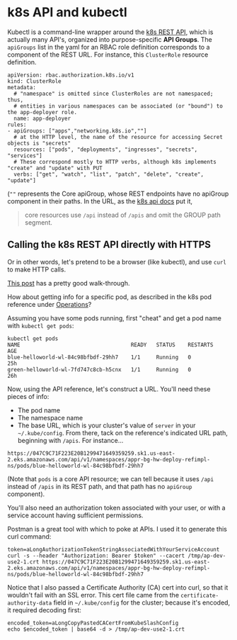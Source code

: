 # k8s API and kubectl
Kubectl is a command-line wrapper around the [k8s REST API](https://kubernetes.io/docs/reference/kubernetes-api/), which is actually many API's, organized into purpose-specific **API Groups**.  The `apiGroups` list in the yaml for an RBAC role definition corresponds to a component of the REST URL.  For instance, this `ClusterRole` resource definition. 


```
apiVersion: rbac.authorization.k8s.io/v1
kind: ClusterRole
metadata:
  # "namespace" is omitted since ClusterRoles are not namespaced; thus,
  # entities in various namespaces can be associated (or "bound") to the app-deployer role.
  name: app-deployer
rules:
- apiGroups: ["apps","networking.k8s.io",""]
  # at the HTTP level, the name of the resource for accessing Secret objects is "secrets"
  resources: ["pods", "deployments", "ingresses", "secrets", "services"]
  # These correspond mostly to HTTP verbs, although k8s implements "create" and "update" with PUT
  verbs: ["get", "watch", "list", "patch", "delete", "create", "update"]
```
(`""` represents the Core apiGroup, whose REST endpoints have no apiGroup component in their paths.  In the URL, as the [k8s api docs]("https://kubernetes.io/docs/reference/using-api/api-concepts/") put it, 
> core resources use `/api` instead of `/apis` and omit the GROUP path segment.

## Calling the k8s REST API directly with HTTPS
Or in other words, let's pretend to be a browser (like kubectl), and use `curl` to make HTTP calls.

[This post](https://iximiuz.com/en/posts/kubernetes-api-call-simple-http-client/) has a pretty good walk-through.

How about getting info for a specific pod, as described in the k8s pod reference under [Operations](https://kubernetes.io/docs/reference/kubernetes-api/workload-resources/pod-v1/#Operations)?

Assuming you have some pods running, first "cheat" and get a pod name with `kubectl get pods`:
```
kubectl get pods
NAME                                   READY   STATUS    RESTARTS   AGE
blue-helloworld-wl-84c98bfbdf-29hh7    1/1     Running   0          25h
green-helloworld-wl-7fd747c8cb-h5cnx   1/1     Running   0          26h
```

Now, using the API reference, let's construct a URL.  You'll need these pieces of info:
- The pod name
- The namespace name
- The base URL, which is your cluster's value of `server` in your `~/.kube/config`.  From there, tack on the reference's indicated URL path, beginning with `/apis`.  For instance...
```
https://047C9C71F223E20B1299471649359259.sk1.us-east-2.eks.amazonaws.com/api/v1/namespaces/appr-bg-hw-deploy-refimpl-ns/pods/blue-helloworld-wl-84c98bfbdf-29hh7
```
(Note that `pods` is a core API resource; we can tell because it uses `/api` instead of `/apis` in its REST path, and that path has no `apiGroup` component).

You'll also need an authorization token associated with your user, or with a service account having sufficient permissions.

Postman is a great tool with which to poke at APIs.  I used it to generate this curl command:
```
token=aLongAuthorizationTokenStringAssociatedWithYourServiceAccount
curl -s --header "Authorization: Bearer $token" --cacert /tmp/ap-dev-use2-1.crt https://047C9C71F223E20B1299471649359259.sk1.us-east-2.eks.amazonaws.com/api/v1/namespaces/appr-bg-hw-deploy-refimpl-ns/pods/blue-helloworld-wl-84c98bfbdf-29hh7
```

Notice that I also passed a Certificate Authority (CA) cert into curl, so that it wouldn't fail with an SSL error.  This cert file came from the `certificate-authority-data` field in `~/.kube/config` for the cluster; because it's encoded, it required decoding first:

```
encoded_token=aLongCopyPastedCACertFromKubeSlashConfig
echo $encoded_token | base64 -d > /tmp/ap-dev-use2-1.crt
```
